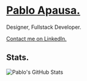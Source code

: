 # [Pablo Apausa.](https://apausa.dev)
Designer, Fullstack Developer.

[Contact me on LinkedIn.](https://www.linkedin.com/in/apausa/)

## Stats.

<img align="center" src="https://github-readme-stats.vercel.app/api?username=apausa&show_icons=true&count_private=true&theme=dark" alt="Pablo's GitHub Stats" />
